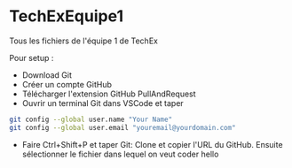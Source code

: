 # TechExEquipe1

Tous les fichiers de l'équipe 1 de TechEx

Pour setup : 
 - Download Git
 - Créer un compte GitHub
 - Télécharger l'extension GitHub PullAndRequest
 - Ouvrir un terminal Git dans VSCode et taper
 
```bash
git config --global user.name "Your Name"
git config --global user.email "youremail@yourdomain.com"
```
 - Faire Ctrl+Shift+P et taper Git: Clone et copier l'URL du GitHub. Ensuite sélectionner le fichier dans lequel on veut coder
 hello